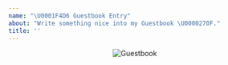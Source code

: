 ```yaml
---
name: "\U0001F4D6 Guestbook Entry"
about: "Write something nice into my Guestbook \U0000270F."
title: ''
---
```


<div align="center">
  <img src="https://github.com/sriharikapu/sriharikapu/blob/master/wr.png?raw=true" alt="Guestbook" />
  <br />
</div>

<!--
Write your message here
-->
